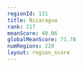 ```yaml
---
regionId: 131
title: Nicaragua
rank: 217
meanScore: 48.06
globalMeanScore: 71.78
numRegions: 220
layout: region_score
---
```

